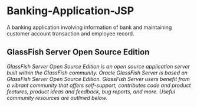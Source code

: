 # Banking-Application-JSP
A banking application involving information of bank and maintaining customer account transaction and employee record.

## GlassFish Server Open Source Edition
_GlassFish Server Open Source Edition is an open source application server built within the GlassFish community. Oracle GlassFish Server is based on GlassFish Server Open Source Edition. GlassFish Server users benefit from a vibrant community that offers self-support, contributes code and product features, product ideas and feedback, bug reports, and more. Useful community resources are outlined below._
